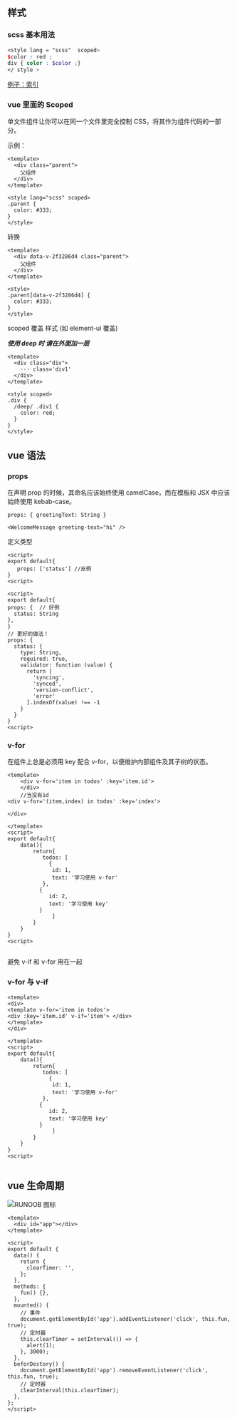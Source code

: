 ## 样式

### scss 基本用法

```scss
<style lang = "scss"  scoped>
$color : red ;
div { color : $color ;}
</ style >
```

[例子：索引](http://localhost:8080/#bem-%E5%91%BD%E5%90%8D)

### vue 里面的 Scoped

单文件组件让你可以在同一个文件里完全控制 CSS，将其作为组件代码的一部分。

示例：

```vue
<template>
  <div class="parent">
    父组件
  </div>
</template>

<style lang="scss" scoped>
.parent {
  color: #333;
}
</style>
```

转换

```vue
<template>
  <div data-v-2f3286d4 class="parent">
    父组件
  </div>
</template>

<style>
.parent[data-v-2f3286d4] {
  color: #333;
}
</style>
```

scoped 覆盖 样式 (如 element-ui 覆盖)

**_使用 deep 时 请在外面加一层_**

```vue
<template>
  <div class="div">
    ··· class='div1'
  </div>
</template>

<style scoped>
.div {
  /deep/ .div1 {
    color: red;
  }
}
</style>
```

## vue 语法

### props

在声明 prop 的时候，其命名应该始终使用 camelCase，而在模板和 JSX 中应该始终使用 kebab-case。

```vue
props: { greetingText: String }
```

```vue
<WelcomeMessage greeting-text="hi" />
```

定义类型

```vue
<script>
export default{
   props: ['status'] //反例
}
<script>
```

```vue
<script>
export default{
props: {  // 好例
  status: String
},
}
// 更好的做法！
props: {
  status: {
    type: String,
    required: true,
    validator: function (value) {
      return [
        'syncing',
        'synced',
        'version-conflict',
        'error'
      ].indexOf(value) !== -1
    }
  }
}
<script>
```

### v-for

在组件上总是必须用 key 配合 v-for，以便维护内部组件及其子树的状态。

```vue
<template>
    <div v-for='item in todos' :key='item.id'>
    </div>
    //当没有id
<div v-for='(item,index) in todos' :key='index'>

</div>

</template>
<script>
export default{
    data(){
        return{
           todos: [
             {
              id: 1,
              text: '学习使用 v-for'
           },
          {
             id: 2,
             text: '学习使用 key'
          }
              ]
        }
    }
}
<script>


```

避免 v-if 和 v-for 用在一起

### v-for 与 v-if

```vue
<template>
<div>
<template v-for='item in todos'>
<div :key='item.id' v-if='item'> </div>
</template>
</div>

</template>
<script>
export default{
    data(){
        return{
           todos: [
             {
              id: 1,
              text: '学习使用 v-for'
           },
          {
             id: 2,
             text: '学习使用 key'
          }
              ]
        }
    }
}
<script>


```

## vue 生命周期

![RUNOOB 图标](./lifecycle.png 'RUNOOB')

```vue
<template>
  <div id="app"></div>
</template>

<script>
export default {
  data() {
    return {
      clearTimer: '',
    };
  },
  methods: {
    fun() {},
  },
  mounted() {
    // 事件
    document.getElementById('app').addEventListener('click', this.fun, true);
    // 定时器
    this.clearTimer = setInterval(() => {
      alert(1);
    }, 3000);
  },
  beforDestory() {
    document.getElementById('app').removeEventListener('click', this.fun, true);
    // 定时器
    clearInterval(this.clearTimer);
  },
};
</script>
```
